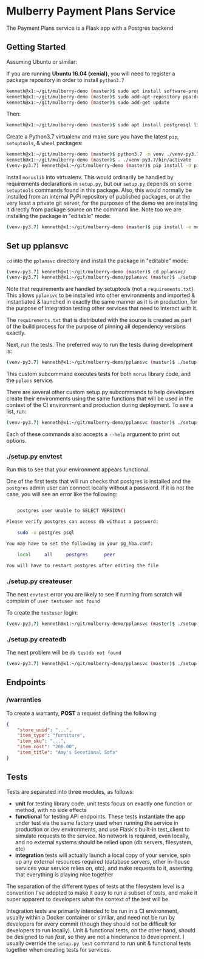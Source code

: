
# Mulberry Payment Plans Service

The Payment Plans service is a Flask app with a Postgres backend

## Getting Started

Assuming Ubuntu or similar:

If you are running **Ubuntu 16.04 (xenial)**, you will need to register a
package repository in order to install `python3.7`
```sh
kenneth@x1:~/git/mulberry-demo (master)$ sudo apt install software-properties-common
kenneth@x1:~/git/mulberry-demo (master)$ sudo add-apt-repository ppa:deadsnakes/ppa
kenneth@x1:~/git/mulberry-demo (master)$ sudo add-get update
```
Then:
```sh
kenneth@x1:~/git/mulberry-demo (master)$ sudo apt install postgresql libpq-dev python3.7
```

Create a Python3.7 virtualenv and make sure you have the latest `pip`, `setuptools`, & `wheel` packages:
```sh
kenneth@x1:~/git/mulberry-demo (master)$ python3.7 -m venv ./venv-py3.7
kenneth@x1:~/git/mulberry-demo (master)$ . ./venv-py3.7/bin/activate
(venv-py3.7) kenneth@x1:~/git/mulberry-demo (master)$ pip install -U pip setuptools wheel
```

Install `moruslib` into virtualenv.  This would ordinarily be handled by
requirements declarations in `setup.py`, but our `setup.py` depends on some
`setuptools` commands found in this package.  Also, this would normally be
installed from an internal PyPi repository of published packages, or at the
very least a private git server, for the purposes of the demo we are
installing it directly from package source on the command line.  Note too we
are installing the package in "editable" mode:
```sh
(venv-py3.7) kenneth@x1:~/git/mulberry-demo (master)$ pip install -e moruslib/
```

## Set up pplansvc

`cd` into the `pplansvc` directory and install the package in "editable" mode:
```sh
(venv-py3.7) kenneth@x1:~/git/mulberry-demo (master)$ cd pplansvc/
(venv-py3.7) kenneth@x1:~/git/mulberry-demo/pplansvc (master)$ ./setup.py develop
```
Note that requirements are handled by setuptools (not a `requirements.txt`).
This allows `pplansvc` to be installed into other environments and imported &
instantiated & launched in exactly the same manner as it is in production, for
the purpose of integration testing other services that need to interact with it.

The `requirements.txt` that is distributed with the source is created as part
of the build process for the purpose of pinning all dependency versions exactly.

Next, run the tests.  The preferred way to run the tests during development is:
```sh
(venv-py3.7) kenneth@x1:~/git/mulberry-demo/pplansvc (master)$ ./setup.py test
```
This custom subcommand executes tests for both `morus` library code, and the `pplans` service.

There are several other custom setup.py subcommands to help developers create
their environments using the same functions that will be used in the context
of the CI environment and production during deployment.  To see a list, run:
```sh
(venv-py3.7) kenneth@x1:~/git/mulberry-demo/pplansvc (master)$ ./setup.py --help-commands
```
Each of these commands also accepts a `--help` argument to print out options.

### ./setup.py envtest

Run this to see that your environment appears functional.

One of the first tests that will run checks that postgres is installed and the
`postgres` admin user can connect locally without a password.  If it is not
the case, you will see an error like the following:
```sh

    postgres user unable to SELECT VERSION()

Please verify postgres can access db without a password:

    sudo -u postgres psql

You may have to set the following in your pg_hba.conf:

    local     all     postgres      peer

You will have to restart postgres after editing the file
```

### ./setup.py createuser

The next `envtest` error you are likely to see if running from scratch will
complain of `user testuser not found`

To create the `testuser` login:
```sh
(venv-py3.7) kenneth@x1:~/git/mulberry-demo/pplansvc (master)$ ./setup.py createuser --dbuser testuser --dbpass testpass
```

### ./setup.py createdb

The next problem will be `db testdb not found`
```sh
(venv-py3.7) kenneth@x1:~/git/mulberry-demo/pplansvc (master)$ ./setup.py createdb --dbname testdb --owner testuser
```


## Endpoints

### /warranties

To create a warranty, **POST** a request defining the following:
```json
{
    "store_uuid": "...",
    "item_type": "furniture",
    "item_sku": "...",
    "item_cost": "200.00",
    "item_title": "Amy's Secetional Sofa"
}
```

## Tests

Tests are separated into three modules, as follows:

  * **unit** for testing library code.  unit tests focus on exactly one
    function or method, with no side effects
  * **functional** for testing API endpoints.  These tests instantiate the app
    under test via the same factory used when running the service in
    production or dev environments, and use Flask's built-in test_client to
    simulate requests to the service.  No network is required, even locally,
    and no external systems should be relied upon (db servers, filesystem, etc)
  * **integration** tests will actually launch a local copy of your service,
    spin up any external resources required (database servers, other in-house
    services your service relies on, etc), and make requests to it, asserting
    that everything is playing nice together

The separation of the different types of tests at the filesystem level is a
convention I've adopted to make it easy to run a subset of tests, and make it
super apparent to developers what the context of the test will be. 

Integration tests are primarily intended to be run in a CI environment,
usually within a Docker container or similar, and need not be run by
developers for every commit (though they should not be difficult for
developers to run locally).  Unit & functional tests, on the other hand,
should be designed to run *fast*, so they are not a hinderance to development. 
I usually override the `setup.py test` command to run unit & functional tests
together when creating tests for services.

